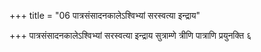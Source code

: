 +++
title = "06 पात्रसंसादनकालेऽश्विभ्यां सरस्वत्या इन्द्राय"

+++
पात्रसंसादनकालेऽश्विभ्यां सरस्वत्या इन्द्राय सुत्राम्णे त्रीणि पात्राणि प्रयुनक्ति ६